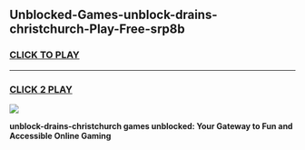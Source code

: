 
## Unblocked-Games-unblock-drains-christchurch-Play-Free-srp8b
<h3>
<a href="https://premium76.site?title=unblock-drains-christchurch&ref=12A">CLICK TO PLAY</a></h3>
<hr>

<h3>
<a href="https://premium76.site?title=unblock-drains-christchurch&ref=12A">CLICK 2 PLAY</a>
  
</h3>

<a href="https://premium76.site?title=unblock-drains-christchurch&ref=12A"><img src="https://clearcache.store/games.png"></a>


**unblock-drains-christchurch games unblocked: Your Gateway to Fun and Accessible Online Gaming**
